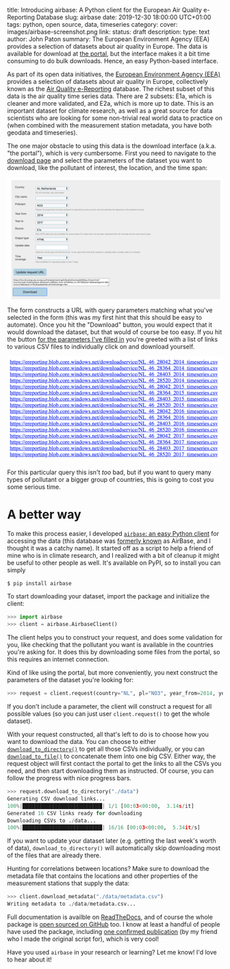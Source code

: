 title: Introducing airbase: A Python client for the European Air Quality e-Reporting Database
slug: airbase
date: 2019-12-30 18:00:00 UTC+01:00
tags: python, open source, data, timeseries
category: 
cover: images/airbase-screenshot.png
link: 
status: draft
description:
type: text
author: John Paton
summary: The European Environment Agency (EEA) provides a selection of datasets about air quality in Europe. The data is available for download at [the portal](http://discomap.eea.europa.eu/map/fme/AirQualityExport.htm), but the interface makes it a bit time consuming to do bulk downloads. Hence, an easy Python-based interface.

As part of its open data initiatives, the [European Environment Agency (EEA)](https://www.eea.europa.eu/) provides a selection of datasets about air quality in Europe, collectively known as the [Air Quality e-Reporting](https://www.eea.europa.eu/data-and-maps/data/aqereporting-8#tab-european-data) database. The richest subset of this data is the air quality time series data. There are 2 subsets: E1a, which is cleaner and more validated, and E2a, which is more up to date. This is an important dataset for climate research, as well as a great source for data scientists who are looking for some non-trivial real world data to practice on (when combined with the measurement station metadata, you have both geodata and timeseries).

The one major obstacle to using this data is the download interface (a.k.a. "the portal"), which is very cumbersome. First you need to navigate to the [download page](http://discomap.eea.europa.eu/map/fme/AirQualityExport.htm) and select the parameters of the dataset you want to download, like the pollutant of interest, the location, and the time span:

![Airbase download form](/images/airbase-download-form.png)

The form constructs a URL with query parameters matching what you've selected in the form (this was my first hint that this should be easy to automate). Once you hit the "Download" button, you would expect that it would download the dataset, but that would of course be too easy. If you hit the button [for the parameters I've filled in](https://fme.discomap.eea.europa.eu/fmedatastreaming/AirQualityDownload/AQData_Extract.fmw?CountryCode=NL&CityName=&Pollutant=46&Year_from=2014&Year_to=2017&Station=&Samplingpoint=&Source=E1a&Output=HTML&UpdateDate=&TimeCoverage=Year) you're greeted with a list of links to various CSV files to individually click on and download yourself. 

![Airbase CSV links](/images/airbase-links.png)

For this particular query this isn't _too_ bad, but if you want to query many types of pollutant or a bigger group of countries, this is going to cost you some serious time. 

# A better way

To make this process easier, I developed [`airbase`: an easy Python client](https://airbase.readthedocs.io/en/latest/) for accessing the data (this database was [formerly known](https://www.eea.europa.eu/data-and-maps/data/airbase-the-european-air-quality-database-7) as AirBase, and I thought it was a catchy name). It started off as a script to help a friend of mine who is in climate research, and I realized with a bit of cleanup it might be useful to other people as well. It's available on PyPI, so to install you can simply 

```bash
$ pip install airbase
```

To start downloading your dataset, import the package and initialize the client:

```python
>>> import airbase
>>> client = airbase.AirbaseClient()
```

The client helps you to construct your request, and does some validation for you, like checking that the pollutant you want is available in the countries you're asking for. It does this by downloading some files from the portal, so this requires an internet connection.

Kind of like using the portal, but more conveniently, you next construct the parameters of the dataset you're looking for:

```python
>>> request = client.request(country="NL", pl="NO3", year_from=2014, year_to=2017)
```
 
If you don't include a parameter, the client will construct a request for all possible values (so you can just user `client.request()` to get the whole dataset).

With your request constructed, all that's left to do is to choose how you want to download the data. You can choose to either [`download_to_directory()`](https://airbase.readthedocs.io/en/latest/airbase.html#airbase.AirbaseRequest.download_to_directory) to get all those CSVs individually, or you can [`download_to_file()`](https://airbase.readthedocs.io/en/latest/airbase.html#airbase.AirbaseRequest.download_to_file) to concatenate them into one big CSV. Either way, the request object will first contact the portal to get the links to all the CSVs you need, and then start downloading them as instructed. Of course, you can follow the progress with nice progress bars.

```python
>>> request.download_to_directory("./data")
Generating CSV download links...
100%|██████████████████████████| 1/1 [00:03<00:00,  3.14s/it]
Generated 16 CSV links ready for downloading
Downloading CSVs to ./data...
100%|██████████████████████████| 16/16 [00:03<00:00,  5.34it/s]
```

If you want to update your dataset later (e.g. getting the last week's worth of data), `download_to_directory()` will automatically skip downloading most of the files that are already there. 

Hunting for correlations between locations? Make sure to download the metadata file that contains the locations and other properties of the measurement stations that supply the data:

```python
>>> client.download_metadata("./data/metadata.csv")
Writing metadata to ./data/metadata.csv...
```

Full documentation is availble on [ReadTheDocs](https://airbase.readthedocs.io/en/latest), and of course the whole package is [open sourced on GitHub](https://github.com/johnpaton/airbase) too. I know at least a handful of people have used the package, including [one confirmed publication](https://www.atmos-chem-phys.net/19/11821/2019) (by my friend who I made the original script for), which is very cool!

Have you used `airbase` in your research or learning? Let me know! I'd love to hear about it! 




